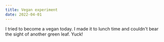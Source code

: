 ```yaml
---
title: Vegan experiment
date: 2022-04-01
---
```

I tried to become a vegan today. I made it to lunch time and couldn't bear the 
sight of another green leaf. Yuck!